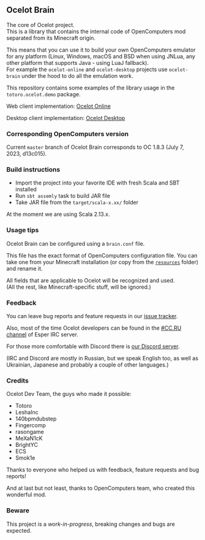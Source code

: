## Ocelot Brain

The core of Ocelot project.  
This is a library that contains the internal code of OpenComputers mod
separated from its Minecraft origin. 

This means that you can use it to build your own OpenComputers emulator
for any platform (Linux, Windows, macOS and BSD when using JNLua, any other
platform that supports Java - using LuaJ fallback).  
For example the `ocelot-online` and `ocelot-desktop` projects use `ocelot-brain`
under the hood to do all the emulation work.

This repository contains some examples of the library usage in the
`totoro.ocelot.demo` package.

Web client implementation: [Ocelot Online](https://gitlab.com/cc-ru/ocelot/ocelot-online)

Desktop client implementation: [Ocelot Desktop](https://gitlab.com/cc-ru/ocelot/ocelot-desktop)

### Corresponding OpenComputers version

Current `master` branch of Ocelot Brain corresponds to OC 1.8.3 (July 7, 2023, d13c015).

### Build instructions

* Import the project into your favorite IDE with fresh Scala and SBT installed
* Run `sbt assemly` task to build JAR file
* Take JAR file from the `target/scala-x.xx/` folder

At the moment we are using Scala 2.13.x.

### Usage tips

Ocelot Brain can be configured using a `brain.conf` file.

This file has the exact format of OpenComputers configuration file.
You can take one from your Minecraft installation (or copy from the
[`resources`](https://gitlab.com/cc-ru/ocelot/ocelot-brain/blob/master/src/main/resources/application.conf)
folder) and rename it.

All fields that are applicable to Ocelot will be recognized and used.  
(All the rest, like Minecraft-specific stuff, will be ignored.)

### Feedback

You can leave bug reports and feature requests in our [issue tracker](https://gitlab.com/cc-ru/ocelot/ocelot-brain/-/issues).

Also, most of the time Ocelot developers can be found in the [#CC.RU channel](https://webchat.esper.net/?join=cc.ru) of Esper IRC server.

For those more comfortable with Discord there is [our Discord server](https://discord.com/invite/FM9qWGm).

(IRC and Discord are mostly in Russian, but we speak English too, as well as Ukrainian, Japanese and probably a couple of other languages.)

### Credits

Ocelot Dev Team, the guys who made it possible:
* Totoro
* LeshaInc
* 140bpmdubstep
* Fingercomp
* rasongame
* MeXaN1cK
* BrightYC
* ECS
* Smok1e

Thanks to everyone who helped us with feedback, feature requests and bug reports!

And at last but not least, thanks to OpenComputers team, who created this wonderful mod.

### Beware

This project is a *work-in-progress*, breaking changes and bugs are expected.  
